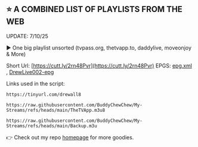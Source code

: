 ## ⭐ A COMBINED LIST OF PLAYLISTS FROM THE WEB

UPDATE: 7/10/25

▶️ One big playlist unsorted (tvpass.org, thetvapp.to, daddylive, moveonjoy & More)

Short Url: [https://cutt.ly/2rn48Pvr](https://cutt.ly/2rn48Pvr) EPGS: [epg.xml](https://tvpass.org/epg.xml) , [DrewLive002-epg](https://tinyurl.com/DrewLive002-epg)

Links used in the script:

    https://tinyurl.com/drewall8
    
    https://raw.githubusercontent.com/BuddyChewChew/My-Streams/refs/heads/main/TheTVApp.m3u8
    
    https://raw.githubusercontent.com/BuddyChewChew/My-Streams/refs/heads/main/Backup.m3u

👉  Check out my repo [homepage](https://github.com/BuddyChewChew/My-Streams) for more goodies.
